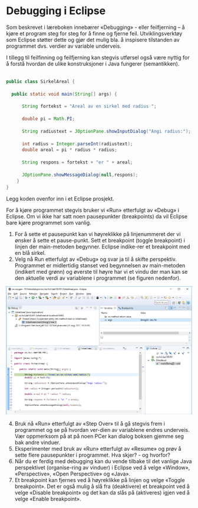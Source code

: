 # Debugging i Eclipse

Som beskrevet i læreboken innebærer «Debugging» - eller feilfjerning – å kjøre et program steg for steg for å finne og fjerne feil. Utviklingsverktøy som Eclipse støtter dette og gjør det mulig bla. å inspisere tilstanden av programmet dvs. verdier av variable underveis.

I tillegg til feilfinning og feilfjerning kan stegvis utførsel også være nyttig for å forstå hvordan de ulike konstruksjoner i Java fungerer (semantikken).

```java

public class SirkelAreal {

  public static void main(String[] args) {

      String fortekst = "Areal av en sirkel med radius ";

      double pi = Math.PI;

      String radiustext = JOptionPane.showInputDialog("Angi radius:");

      int radius = Integer.parseInt(radiustext);
      double areal = pi * radius * radius;

      String respons = fortekst + "er " + areal;

      JOptionPane.showMessageDialog(null,respons);
    }
}

```

Legg koden ovenfor inn i et Eclipse prosjekt.

For å kjøre programmet stegvis bruker vi «Run» etterfulgt av «Debug» i Eclipse. Om vi ikke har satt noen pausepunkter (breakpoints) da vil Eclipse bare kjøre programmet som vanlig.
1. For å sette et pausepunkt kan vi høyreklikke på linjenummeret der vi ønsker å sette et pause-punkt. Sett et breakpoint (toggle breakpoint) i linjen der main-metoden begynner. Eclipse indike-rer et breakpoint med en blå sirkel.
2. Velg nå Run etterfulgt av «Debug» og svar ja til å skifte perspektiv. Programmet er midlertidig stanset ved begynnelsen av main-metoden (indikert med grønn) og øverste til høyre har vi et vindu der man kan se den aktuelle verdi av variablene i programmet (se figuren nedenfor).


![](assets/markdown-img-paste-20190821103039699.png)

4. Bruk nå «Run» etterfulgt av «Step Over» til å gå stegvis frem i programmet og se på hvordan ver-dien av variablene endres underveis. Vær oppmerksom på at på noen PCer kan dialog boksen gjemme seg bak andre vinduer.
5. Eksperimenter med bruk av «Run» etterfulgt av «Resume» og prøv å sette flere pausepunkter i programmet. Hva skjer? - og hvorfor?
6. Når du er ferdig med debugging kan du vende tilbake til det vanlige Java perspektivet (organise-ring av vinduer) i Eclipse ved å velge «Window», «Perspective», «Open Perspective» og «Java».
7. Et breakpoint kan fjernes ved å høyreklikke på linjen og velge «Toggle breakpoint». Det er også mulig å slå fra (deaktivere) et breakpoint ved å velge «Disable breakpoint» og det kan da slås på (aktiveres) igjen ved å velge «Enable breakpoint».
